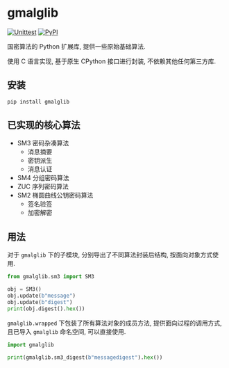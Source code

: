 # gmalglib

[![Unittest](https://github.com/ww-rm/gmalglib/actions/workflows/python-test.yml/badge.svg)](https://github.com/ww-rm/gmalglib/actions/workflows/python-test.yml)
[![PyPI](https://github.com/ww-rm/gmalglib/actions/workflows/python-publish.yml/badge.svg)](https://github.com/ww-rm/gmalglib/actions/workflows/python-publish.yml)

国密算法的 Python 扩展库, 提供一些原始基础算法.

使用 C 语言实现, 基于原生 CPython 接口进行封装, 不依赖其他任何第三方库.

## 安装

```bat
pip install gmalglib
```

## 已实现的核心算法

- SM3 密码杂凑算法
    - 消息摘要
    - 密钥派生
    - 消息认证
- SM4 分组密码算法
- ZUC 序列密码算法
- SM2 椭圆曲线公钥密码算法
    - 签名验签
    - 加密解密

## 用法

对于 `gmalglib` 下的子模块, 分别导出了不同算法封装后结构, 按面向对象方式使用.

```python
from gmalglib.sm3 import SM3

obj = SM3()
obj.update(b"message")
obj.update(b"digest")
print(obj.digest().hex())
```

`gmalglib.wrapped` 下包装了所有算法对象的成员方法, 提供面向过程的调用方式, 且已导入 `gmalglib` 命名空间, 可以直接使用.

```python
import gmalglib

print(gmalglib.sm3_digest(b"messagedigest").hex())
```
